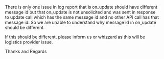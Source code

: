 There is only one issue in log report that is on_update should have different message id but that on_update is not unsolicited and was sent in response to update call which has the same message id and no other API call has that message id. So we are unable to understand why message id in on_update should be different. 

If this should be different, please inform us or whizzard as this will be logistics provider issue.


Thanks and Regards
